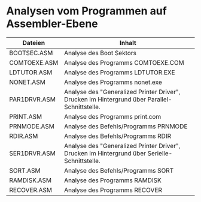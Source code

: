 # Analysen vom Programmen auf Assembler-Ebene

Dateien      | Inhalt
------------ | ---------
BOOTSEC.ASM  | Analyse des Boot Sektors
COMTOEXE.ASM | Analyse des Programms COMTOEXE.COM
LDTUTOR.ASM  | Analyse des Programms LDTUTOR.EXE
NONET.ASM    | Analyse des Programms nonet.exe
PAR1DRVR.ASM | Analyse des "Generalized Printer Driver", Drucken im Hintergrund über Parallel-Schnittstelle.
PRINT.ASM    | Analyse des Programms print.com
PRNMODE.ASM  | Analyse des Befehls/Programms PRNMODE
RDIR.ASM     | Analyse des Befehls/Programms RDIR
SER1DRVR.ASM | Analyse des "Generalized Printer Driver", Drucken im Hintergrund über Serielle-Schnittstelle.
SORT.ASM     | Analyse des Befehls/Programms SORT
RAMDISK.ASM  | Analyse des Programms RAMDISK
RECOVER.ASM  | Analyse des Programms RECOVER

